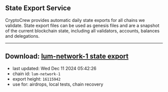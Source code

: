 ## State Export Service
CryptoCrew provides automatic daily state exports for all chains we validate. State export files can be used as genesis files and are a snapshot of the current blockchain state, including all validators, accounts, balances and delegations.

---
**Download: [lum-network-1 state export](https://dl-eu2.ccvalidators.com/SERVICE/lumnetwork/lum-network-1_export_16115942.json)**
---

- last updated: Wed Dec 11 2024 05:42:26
- chain id: `lum-network-1`
- export height: `16115942`
- use for: airdrops, local tests, chain recovery
